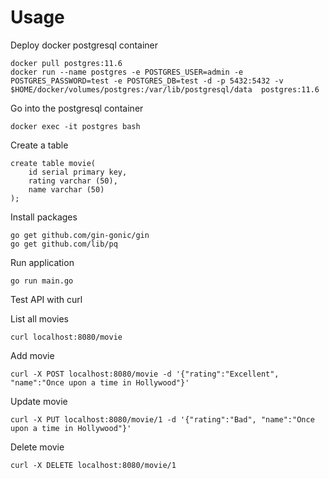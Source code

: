 # Usage

Deploy docker postgresql container

```
docker pull postgres:11.6
docker run --name postgres -e POSTGRES_USER=admin -e POSTGRES_PASSWORD=test -e POSTGRES_DB=test -d -p 5432:5432 -v $HOME/docker/volumes/postgres:/var/lib/postgresql/data  postgres:11.6
```
Go into the postgresql container
```
docker exec -it postgres bash
```
Create a table
```
create table movie(
    id serial primary key,
    rating varchar (50),
    name varchar (50)
);
```

Install packages
```
go get github.com/gin-gonic/gin
go get github.com/lib/pq
```

Run application
```
go run main.go
```

Test API with curl

List all movies
```
curl localhost:8080/movie
```
Add movie
```
curl -X POST localhost:8080/movie -d '{"rating":"Excellent", "name":"Once upon a time in Hollywood"}'
```
Update movie
```
curl -X PUT localhost:8080/movie/1 -d '{"rating":"Bad", "name":"Once upon a time in Hollywood"}'
```
Delete movie
```
curl -X DELETE localhost:8080/movie/1
```
